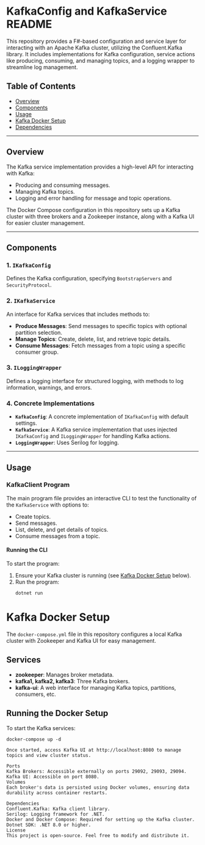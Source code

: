 # KafkaConfig and KafkaService README

This repository provides a F#-based configuration and service layer for interacting with an Apache Kafka cluster, utilizing the Confluent.Kafka library. It includes implementations for Kafka configuration, service actions like producing, consuming, and managing topics, and a logging wrapper to streamline log management.

## Table of Contents
- [Overview](#overview)
- [Components](#components)
- [Usage](#usage)
- [Kafka Docker Setup](#kafka-docker-setup)
- [Dependencies](#dependencies)

---

## Overview

The Kafka service implementation provides a high-level API for interacting with Kafka:
- Producing and consuming messages.
- Managing Kafka topics.
- Logging and error handling for message and topic operations.

The Docker Compose configuration in this repository sets up a Kafka cluster with three brokers and a Zookeeper instance, along with a Kafka UI for easier cluster management.

---

## Components

### 1. **`IKafkaConfig`**
Defines the Kafka configuration, specifying `BootstrapServers` and `SecurityProtocol`.

### 2. **`IKafkaService`**
An interface for Kafka services that includes methods to:
   - **Produce Messages**: Send messages to specific topics with optional partition selection.
   - **Manage Topics**: Create, delete, list, and retrieve topic details.
   - **Consume Messages**: Fetch messages from a topic using a specific consumer group.

### 3. **`ILoggingWrapper`**
Defines a logging interface for structured logging, with methods to log information, warnings, and errors.

### 4. **Concrete Implementations**
   - **`KafkaConfig`**: A concrete implementation of `IKafkaConfig` with default settings.
   - **`KafkaService`**: A Kafka service implementation that uses injected `IKafkaConfig` and `ILoggingWrapper` for handling Kafka actions.
   - **`LoggingWrapper`**: Uses Serilog for logging.

---

## Usage

### KafkaClient Program

The main program file provides an interactive CLI to test the functionality of the `KafkaService` with options to:
- Create topics.
- Send messages.
- List, delete, and get details of topics.
- Consume messages from a topic.

#### Running the CLI
To start the program:
1. Ensure your Kafka cluster is running (see [Kafka Docker Setup](#kafka-docker-setup) below).
2. Run the program:
   ```shell
   dotnet run

# Kafka Docker Setup

The `docker-compose.yml` file in this repository configures a local Kafka cluster with Zookeeper and Kafka UI for easy management.

## Services

- **zookeeper**: Manages broker metadata.
- **kafka1, kafka2, kafka3**: Three Kafka brokers.
- **kafka-ui**: A web interface for managing Kafka topics, partitions, consumers, etc.

## Running the Docker Setup

To start the Kafka services:

```shell
docker-compose up -d

Once started, access Kafka UI at http://localhost:8080 to manage topics and view cluster status.

Ports
Kafka Brokers: Accessible externally on ports 29092, 29093, 29094.
Kafka UI: Accessible on port 8080.
Volumes
Each broker's data is persisted using Docker volumes, ensuring data durability across container restarts.

Dependencies
Confluent.Kafka: Kafka client library.
Serilog: Logging framework for .NET.
Docker and Docker Compose: Required for setting up the Kafka cluster.
Dotnet SDK: .NET 8.0 or higher.
License
This project is open-source. Feel free to modify and distribute it.
